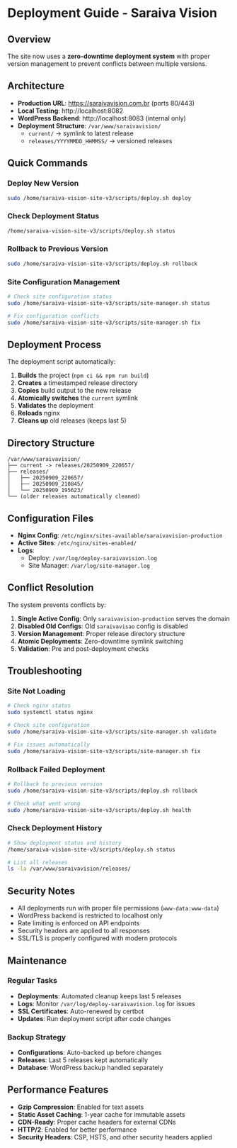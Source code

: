 # Deployment Guide - Saraiva Vision

## Overview

The site now uses a **zero-downtime deployment system** with proper version management to prevent conflicts between multiple versions.

## Architecture

- **Production URL**: https://saraivavision.com.br (ports 80/443)
- **Local Testing**: http://localhost:8082
- **WordPress Backend**: http://localhost:8083 (internal only)
- **Deployment Structure**: `/var/www/saraivavision/`
  - `current/` → symlink to latest release
  - `releases/YYYYMMDD_HHMMSS/` → versioned releases

## Quick Commands

### Deploy New Version
```bash
sudo /home/saraiva-vision-site-v3/scripts/deploy.sh deploy
```

### Check Deployment Status
```bash
/home/saraiva-vision-site-v3/scripts/deploy.sh status
```

### Rollback to Previous Version
```bash
sudo /home/saraiva-vision-site-v3/scripts/deploy.sh rollback
```

### Site Configuration Management
```bash
# Check site configuration status
sudo /home/saraiva-vision-site-v3/scripts/site-manager.sh status

# Fix configuration conflicts
sudo /home/saraiva-vision-site-v3/scripts/site-manager.sh fix
```

## Deployment Process

The deployment script automatically:

1. **Builds** the project (`npm ci && npm run build`)
2. **Creates** a timestamped release directory
3. **Copies** build output to the new release
4. **Atomically switches** the `current` symlink
5. **Validates** the deployment
6. **Reloads** nginx
7. **Cleans up** old releases (keeps last 5)

## Directory Structure

```
/var/www/saraivavision/
├── current -> releases/20250909_220657/
├── releases/
│   ├── 20250909_220657/
│   ├── 20250909_210845/
│   └── 20250909_195623/
└── (older releases automatically cleaned)
```

## Configuration Files

- **Nginx Config**: `/etc/nginx/sites-available/saraivavision-production`
- **Active Sites**: `/etc/nginx/sites-enabled/`
- **Logs**: 
  - Deploy: `/var/log/deploy-saraivavision.log`
  - Site Manager: `/var/log/site-manager.log`

## Conflict Resolution

The system prevents conflicts by:

1. **Single Active Config**: Only `saraivavision-production` serves the domain
2. **Disabled Old Configs**: Old `saraivavisao` config is disabled
3. **Version Management**: Proper release directory structure
4. **Atomic Deployments**: Zero-downtime symlink switching
5. **Validation**: Pre and post-deployment checks

## Troubleshooting

### Site Not Loading
```bash
# Check nginx status
sudo systemctl status nginx

# Check site configuration
sudo /home/saraiva-vision-site-v3/scripts/site-manager.sh validate

# Fix issues automatically
sudo /home/saraiva-vision-site-v3/scripts/site-manager.sh fix
```

### Rollback Failed Deployment
```bash
# Rollback to previous version
sudo /home/saraiva-vision-site-v3/scripts/deploy.sh rollback

# Check what went wrong
sudo /home/saraiva-vision-site-v3/scripts/deploy.sh health
```

### Check Deployment History
```bash
# Show deployment status and history
/home/saraiva-vision-site-v3/scripts/deploy.sh status

# List all releases
ls -la /var/www/saraivavision/releases/
```

## Security Notes

- All deployments run with proper file permissions (`www-data:www-data`)
- WordPress backend is restricted to localhost only
- Rate limiting is enforced on API endpoints
- Security headers are applied to all responses
- SSL/TLS is properly configured with modern protocols

## Maintenance

### Regular Tasks
- **Deployments**: Automated cleanup keeps last 5 releases
- **Logs**: Monitor `/var/log/deploy-saraivavision.log` for issues
- **SSL Certificates**: Auto-renewed by certbot
- **Updates**: Run deployment script after code changes

### Backup Strategy
- **Configurations**: Auto-backed up before changes
- **Releases**: Last 5 releases kept automatically
- **Database**: WordPress backup handled separately

## Performance Features

- **Gzip Compression**: Enabled for text assets
- **Static Asset Caching**: 1-year cache for immutable assets  
- **CDN-Ready**: Proper cache headers for external CDNs
- **HTTP/2**: Enabled for better performance
- **Security Headers**: CSP, HSTS, and other security headers applied